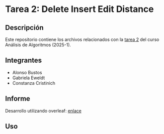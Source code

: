 # Tarea 2: Delete Insert Edit Distance

## Descripción

Este repositorio contiene los archivos relacionados con la [tarea 2](doc/tarea2.pdf)
del curso Análisis de Algoritmos (2025-1).

## Integrantes

- Alonso Bustos
- Gabriela Eweldt
- Constanza Cristinich

## Informe

Desarrollo utilizando overleaf: [enlace](https://www.overleaf.com/read/wmmcspxqnzsr#c7e606)

## Uso


